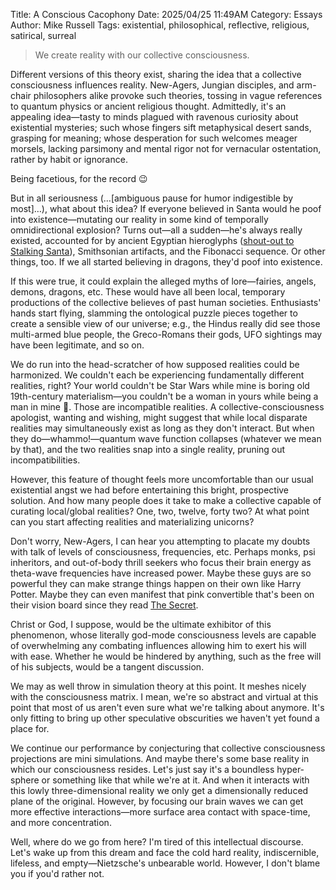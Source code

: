 Title: A Conscious Cacophony
Date: 2025/04/25 11:49AM
Category: Essays
Author: Mike Russell
Tags: existential, philosophical, reflective, religious, satirical, surreal

> We create reality with our collective consciousness.

Different versions of this theory exist, sharing the idea that a collective consciousness influences reality. New-Agers, Jungian disciples, and arm-chair philosophers alike provoke such theories, tossing in vague references to quantum physics or ancient religious thought. Admittedly, it's an appealing idea—tasty to minds plagued with ravenous curiosity about existential mysteries; such whose fingers sift metaphysical desert sands, grasping for meaning; whose desperation for such welcomes meager morsels, lacking parsimony and mental rigor not for vernacular ostentation, rather by habit or ignorance.

Being facetious, for the record 😉

But in all seriousness (…\[ambiguous pause for humor indigestible by most]…), what about this idea? If everyone believed in Santa would he poof into existence—mutating our reality in some kind of temporally omnidirectional explosion? Turns out—all a sudden—he's always really existed, accounted for by ancient Egyptian hieroglyphs ([shout-out to Stalking Santa](https://www.imdb.com/title/tt0811082/)), Smithsonian artifacts, and the Fibonacci sequence. Or other things, too. If we all started believing in dragons, they'd poof into existence.

If this were true, it could explain the alleged myths of lore—fairies, angels, demons, dragons, etc. These would have all been local, temporary productions of the collective believes of past human societies. Enthusiasts' hands start flying, slamming the ontological puzzle pieces together to create a sensible view of our universe; e.g., the Hindus really did see those multi-armed blue people, the Greco-Romans their gods, UFO sightings may have been legitimate, and so on.

We do run into the head-scratcher of how supposed realities could be harmonized. We couldn't each be experiencing fundamentally different realities, right? Your world couldn't be Star Wars while mine is boring old 19th-century materialism—you couldn't be a woman in yours while being a man in mine 🙉. Those are incompatible realities. A collective-consciousness apologist, wanting and wishing, might suggest that while local disparate realities may simultaneously exist as long as they don't interact. But when they do—whammo!—quantum wave function collapses (whatever we mean by that), and the two realities snap into a single reality, pruning out incompatibilities.

However, this feature of thought feels more uncomfortable than our usual existential angst we had before entertaining this bright, prospective solution. And how many people does it take to make a collective capable of curating local/global realities? One, two, twelve, forty two? At what point can you start affecting realities and materializing unicorns?

Don't worry, New-Agers, I can hear you attempting to placate my doubts with talk of levels of consciousness, frequencies, etc. Perhaps monks, psi inheritors, and out-of-body thrill seekers who focus their brain energy as theta-wave frequencies have increased power. Maybe these guys are so powerful they can make strange things happen on their own like Harry Potter. Maybe they can even manifest that pink convertible that's been on their vision board since they read [The Secret](https://www.goodreads.com/book/show/52529.The_Secret).

Christ or God, I suppose, would be the ultimate exhibitor of this phenomenon, whose literally god-mode consciousness levels are capable of overwhelming any combating influences allowing him to exert his will with ease. Whether he would be hindered by anything, such as the free will of his subjects, would be a tangent discussion.

We may as well throw in simulation theory at this point. It meshes nicely with the consciousness matrix. I mean, we're so abstract and virtual at this point that most of us aren't even sure what we're talking about anymore. It's only fitting to bring up other speculative obscurities we haven't yet found a place for.

We continue our performance by conjecturing that collective consciousness projections are mini simulations. And maybe there's some base reality in which our consciousness resides. Let's just say it's a boundless hyper-sphere or something like that while we're at it. And when it interacts with this lowly three-dimensional reality we only get a dimensionally reduced plane of the original. However, by focusing our brain waves we can get more effective interactions—more surface area contact with space-time, and more concentration.

Well, where do we go from here? I'm tired of this intellectual discourse. Let's wake up from this dream and face the cold hard reality, indiscernible, lifeless, and empty—Nietzsche's unbearable world. However, I don't blame you if you'd rather not.
